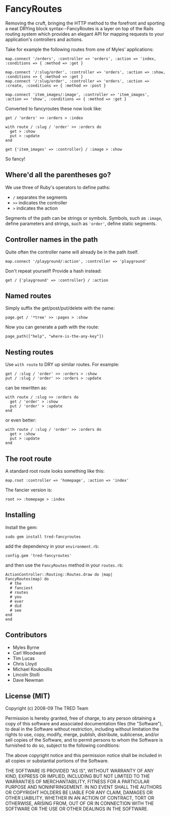 FancyRoutes
===========

Removing the cruft, bringing the HTTP method to the forefront and sporting a
neat DRYing block syntax--FancyRoutes is a layer on top of the Rails routing
system which provides an elegant API for mapping requests to your
application's controllers and actions.

Take for example the following routes from one of Myles' applications:

    map.connect '/orders', :controller => 'orders', :action => 'index, :conditions => { :method => :get }

    map.connect '/:slug/order', :controller => 'orders', :action => :show, :conditions => { :method => :get }
    map.connect '/:slug/order', :controller => 'orders', :action => :create, :conditions => { :method => :post }

    map.connect 'item_images/:image', :controller => 'item_images', :action => 'show', :conditions => { :method => :get }

Converted to fancyroutes these now look like:

    get / 'orders' >> :orders > :index

    with route / :slug / 'order' >> :orders do
      get > :show
      put > :update
    end
    
    get {'item_images' => :controller} / :image > :show

So fancy!

Where'd all the parentheses go?
-------------------------------

We use three of Ruby's operators to define paths:

* `/` separates the segments
* `>>` indicates the controller
* `>` indicates the action

Segments of the path can be strings or symbols. Symbols, such as `:image`, define parameters and strings, such as `'order'`, define static segments.

Controller names in the path
----------------------------

Quite often the controller name will already be in the path itself.

    map.connect '/playground/:action', :controller => 'playground'

Don't repeat yourself! Provide a hash instead:

    get / {'playground' => :controller} / :action

Named routes
------------

Simply suffix the get/post/put/delete with the name:

    page.get / '*tree' >> :pages > :show

Now you can generate a path with the route:

    page_path(["help", "where-is-the-any-key"])

Nesting routes
--------------

Use `with route` to DRY up similar routes. For example:

    get / :slug / 'order' >> :orders > :show
    put / :slug / 'order' >> :orders > :update

can be rewritten as:

    with route / :slug >> :orders do
      get / 'order' > :show
      put / 'order' > :update
    end

or even better:

    with route / :slug / 'order' >> :orders do
      get > :show
      put > :update
    end

The root route
--------------

A standard root route looks something like this:

    map.root :controller => 'homepage', :action => 'index'

The fancier version is:

    root >> :homepage > :index

Installing
----------

Install the gem:

    sudo gem install tred-fancyroutes

add the dependency in your `environment.rb`:

    config.gem 'tred-fancyroutes'

and then use the `FancyRoutes` method in your `routes.rb`:

    ActionController::Routing::Routes.draw do |map|
    FancyRoutes(map) do
      # the
      # fanciest
      # routes
      # you
      # ever
      # did
      # see
    end
    end

Contributors
------------

* Myles Byrne
* Carl Woodward
* Tim Lucas
* Chris Lloyd
* Michael Koukoullis
* Lincoln Stolli
* Dave Newman

License (MIT)
-------------

Copyright (c) 2008-09 The TRED Team

Permission is hereby granted, free of charge, to any person obtaining
a copy of this software and associated documentation files (the
"Software"), to deal in the Software without restriction, including
without limitation the rights to use, copy, modify, merge, publish,
distribute, sublicense, and/or sell copies of the Software, and to
permit persons to whom the Software is furnished to do so, subject to
the following conditions:

The above copyright notice and this permission notice shall be
included in all copies or substantial portions of the Software.

THE SOFTWARE IS PROVIDED "AS IS", WITHOUT WARRANTY OF ANY KIND,
EXPRESS OR IMPLIED, INCLUDING BUT NOT LIMITED TO THE WARRANTIES OF
MERCHANTABILITY, FITNESS FOR A PARTICULAR PURPOSE AND
NONINFRINGEMENT. IN NO EVENT SHALL THE AUTHORS OR COPYRIGHT HOLDERS BE
LIABLE FOR ANY CLAIM, DAMAGES OR OTHER LIABILITY, WHETHER IN AN ACTION
OF CONTRACT, TORT OR OTHERWISE, ARISING FROM, OUT OF OR IN CONNECTION
WITH THE SOFTWARE OR THE USE OR OTHER DEALINGS IN THE SOFTWARE.